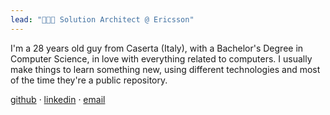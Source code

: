 ```yaml
---
lead: "👨🏻‍💻 Solution Architect @ Ericsson"
---
```


I'm a 28 years old guy from Caserta (Italy), with a Bachelor's Degree in Computer Science, in love with everything related to computers. I usually make things to learn something new, using different technologies and most of the time they're a public repository.

[github](https://github.com/imgios) · [linkedin](https://www.linkedin.com/in/imgios/) · [email](mailto:g.sulipano@outlook.it)